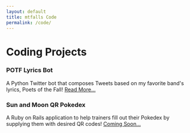 ```yaml
---
layout: default
title: mtfalls Code
permalink: /code/
---
```

<div class="post-content">
  <h1>Coding Projects</h1>
    <h3>POTF Lyrics Bot</h3>
      <p>
      A Python Twitter bot that composes Tweets based on my favorite band's lyrics, Poets of the Fall! 
      <a class="post-link" href="/POTF-Lyrics-Bot/">Read More...</a>
      </p>
    <h3>Sun and Moon QR Pokedex</h3>
      <p>
      A Ruby on Rails application to help trainers fill out their Pokedex by supplying them with desired QR codes! 
      <a class="post-link" href="/SM-QR/">Coming Soon...</a>
      </p>
</div>
